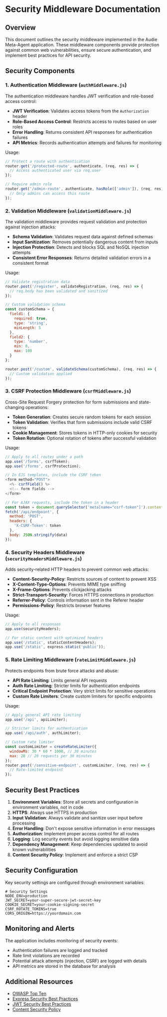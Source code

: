 # Security Middleware Documentation

## Overview

This document outlines the security middleware implemented in the Audie Meta-Agent application. These middleware components provide protection against common web vulnerabilities, ensure secure authentication, and implement best practices for API security.

## Security Components

### 1. Authentication Middleware (`authMiddleware.js`)

The authentication middleware handles JWT verification and role-based access control:

- **JWT Verification**: Validates access tokens from the `Authorization` header
- **Role-Based Access Control**: Restricts access to routes based on user roles
- **Error Handling**: Returns consistent API responses for authentication failures
- **API Metrics**: Records authentication attempts and failures for monitoring

Usage:
```javascript
// Protect a route with authentication
router.get('/protected-route', authenticate, (req, res) => {
  // Access authenticated user via req.user
});

// Require admin role
router.get('/admin-route', authenticate, hasRole(['admin']), (req, res) => {
  // Only admins can access this route
});
```

### 2. Validation Middleware (`validationMiddleware.js`)

The validation middleware provides request validation and protection against injection attacks:

- **Schema Validation**: Validates request data against defined schemas
- **Input Sanitization**: Removes potentially dangerous content from inputs
- **Injection Protection**: Detects and blocks SQL and NoSQL injection attempts
- **Consistent Error Responses**: Returns detailed validation errors in a consistent format

Usage:
```javascript
// Validate registration data
router.post('/register', validateRegistration, (req, res) => {
  // req.body has been validated and sanitized
});

// Custom validation schema
const customSchema = {
  field1: {
    required: true,
    type: 'string',
    minLength: 5
  },
  field2: {
    type: 'number',
    min: 0,
    max: 100
  }
};

router.post('/custom', validateSchema(customSchema), (req, res) => {
  // Custom validation applied
});
```

### 3. CSRF Protection Middleware (`csrfMiddleware.js`)

Cross-Site Request Forgery protection for form submissions and state-changing operations:

- **Token Generation**: Creates secure random tokens for each session
- **Token Validation**: Verifies that form submissions include valid CSRF tokens
- **Cookie Management**: Stores tokens in HTTP-only cookies for security
- **Token Rotation**: Optional rotation of tokens after successful validation

Usage:
```javascript
// Apply to all routes under a path
app.use('/forms', csrfToken);
app.use('/forms', csrfProtection);

// In EJS templates, include the CSRF token
<form method="POST">
  <%- csrfField() %>
  <!-- form fields -->
</form>

// For AJAX requests, include the token in a header
const token = document.querySelector('meta[name="csrf-token"]').content;
fetch('/api/endpoint', {
  method: 'POST',
  headers: {
    'X-CSRF-Token': token
  },
  body: JSON.stringify(data)
});
```

### 4. Security Headers Middleware (`securityHeadersMiddleware.js`)

Adds security-related HTTP headers to prevent common web attacks:

- **Content-Security-Policy**: Restricts sources of content to prevent XSS
- **X-Content-Type-Options**: Prevents MIME type sniffing
- **X-Frame-Options**: Prevents clickjacking attacks
- **Strict-Transport-Security**: Forces HTTPS connections in production
- **Referrer-Policy**: Controls information sent in the Referer header
- **Permissions-Policy**: Restricts browser features

Usage:
```javascript
// Apply to all responses
app.use(securityHeaders);

// For static content with optimized headers
app.use('/static', staticContentHeaders);
app.use('/static', express.static('public'));
```

### 5. Rate Limiting Middleware (`rateLimitMiddleware.js`)

Protects endpoints from brute force attacks and abuse:

- **API Rate Limiting**: Limits general API requests
- **Auth Rate Limiting**: Stricter limits for authentication endpoints
- **Critical Endpoint Protection**: Very strict limits for sensitive operations
- **Custom Rate Limiters**: Create custom limiters for specific endpoints

Usage:
```javascript
// Apply general API rate limiting
app.use('/api', apiLimiter);

// Stricter limits for authentication
app.use('/api/auth', authLimiter);

// Custom rate limiter
const customLimiter = createRateLimiter({
  windowMs: 30 * 60 * 1000, // 30 minutes
  max: 20 // 20 requests per 30 minutes
});
router.post('/sensitive-endpoint', customLimiter, (req, res) => {
  // Rate-limited endpoint
});
```

## Security Best Practices

1. **Environment Variables**: Store all secrets and configuration in environment variables, not in code
2. **HTTPS**: Always use HTTPS in production
3. **Input Validation**: Always validate and sanitize user input before processing
4. **Error Handling**: Don't expose sensitive information in error messages
5. **Authorization**: Implement proper access control for all routes
6. **Logging**: Log security events but avoid logging sensitive data
7. **Dependency Management**: Keep dependencies updated to avoid known vulnerabilities
8. **Content Security Policy**: Implement and enforce a strict CSP

## Security Configuration

Key security settings are configured through environment variables:

```dotenv
# Security Settings
NODE_ENV=production
JWT_SECRET=your-super-secure-jwt-secret-key
COOKIE_SECRET=your-cookie-signing-secret
CSRF_ROTATE_TOKENS=true
CORS_ORIGIN=https://yourdomain.com
```

## Monitoring and Alerts

The application includes monitoring of security events:

- Authentication failures are logged and tracked
- Rate limit violations are recorded
- Potential attack attempts (injection, CSRF) are logged with details
- API metrics are stored in the database for analysis

## Additional Resources

- [OWASP Top Ten](https://owasp.org/www-project-top-ten/)
- [Express Security Best Practices](https://expressjs.com/en/advanced/best-practice-security.html)
- [JWT Security Best Practices](https://auth0.com/blog/a-look-at-the-latest-draft-for-jwt-bcp/)
- [Content Security Policy](https://developer.mozilla.org/en-US/docs/Web/HTTP/CSP) 